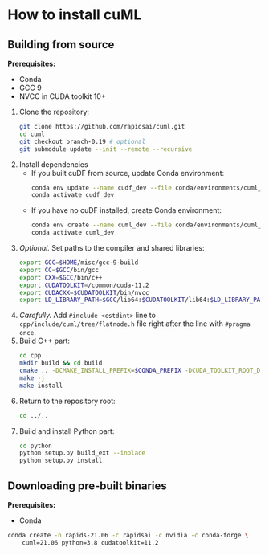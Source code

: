 # How to install cuML

## Building from source

**Prerequisites:**
* Conda
* GCC 9
* NVCC in CUDA toolkit 10+

1. Clone the repository:
   ```sh
   git clone https://github.com/rapidsai/cuml.git
   cd cuml
   git checkout branch-0.19 # optional
   git submodule update --init --remote --recursive
   ```
2. Install dependencies
   * If you built cuDF from source, update Conda environment:
     ```sh
     conda env update --name cudf_dev --file conda/environments/cuml_dev_cuda11.2.yml
     conda activate cudf_dev
     ```
   * If you have no cuDF installed, create Conda environment:
     ```sh
     conda env create --name cuml_dev --file conda/environments/cuml_dev_cuda11.2.yml
     conda activate cuml_dev
     ``` 
3. _Optional._ Set paths to the compiler and shared libraries:
   ```sh
   export GCC=$HOME/misc/gcc-9-build
   export CC=$GCC/bin/gcc
   export CXX=$GCC/bin/c++
   export CUDATOOLKIT=/common/cuda-11.2
   export CUDACXX=$CUDATOOLKIT/bin/nvcc
   export LD_LIBRARY_PATH=$GCC/lib64:$CUDATOOLKIT/lib64:$LD_LIBRARY_PATH
   ```
4. _Carefully._ Add `#include <cstdint>` line to `cpp/include/cuml/tree/flatnode.h` file right after the line with `#pragma once`.
5. Build C++ part:
   ```sh
   cd cpp
   mkdir build && cd build
   cmake .. -DCMAKE_INSTALL_PREFIX=$CONDA_PREFIX -DCUDA_TOOLKIT_ROOT_DIR=$CUDATOOLKIT
   make -j
   make install
   ```
6. Return to the repository root:
   ```sh
   cd ../..
   ```
7. Build and install Python part:
   ```sh
   cd python
   python setup.py build_ext --inplace
   python setup.py install
   ```


## Downloading pre-built binaries

**Prerequisites:**
* Conda

```sh
conda create -n rapids-21.06 -c rapidsai -c nvidia -c conda-forge \
    cuml=21.06 python=3.8 cudatoolkit=11.2
```
